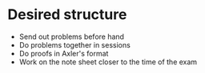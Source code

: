 # Desired structure
* Send out problems before hand
* Do problems together in sessions
* Do proofs in Axler's format
* Work on the note sheet closer to the time of the exam

